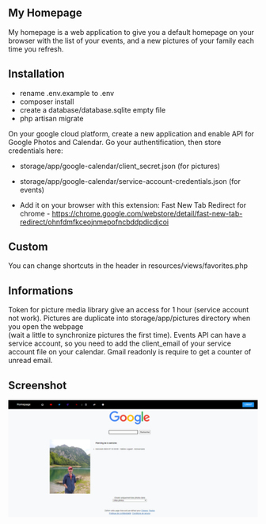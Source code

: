 ## My Homepage

My homepage is a web application to give you a default homepage on your browser with the list of your events,
and a new pictures of your family each time you refresh.

## Installation
- rename .env.example to .env 
- composer install
- create a database/database.sqlite empty file
- php artisan migrate

On your google cloud platform, create a new application and enable API for Google Photos and Calendar.
Go your authentification, then store credentials here:
- storage/app/google-calendar/client_secret.json (for pictures)
- storage/app/google-calendar/service-account-credentials.json (for events)

- Add it on your browser with this extension:
  Fast New Tab Redirect for chrome - https://chrome.google.com/webstore/detail/fast-new-tab-redirect/ohnfdmfkceojnmepofncbddpdicdjcoi

## Custom

You can change shortcuts in the header in resources/views/favorites.php

## Informations

Token for picture media library give an access for 1 hour (service account not work).
Pictures are duplicate into storage/app/pictures directory when you open the webpage  
(wait a little to synchronize pictures the first time).
Events API can have a service account, so you need to add the client_email of your service account file on your calendar.
Gmail readonly is require to get a counter of unread email.

## Screenshot
<img src="/public/screenshot.png">
